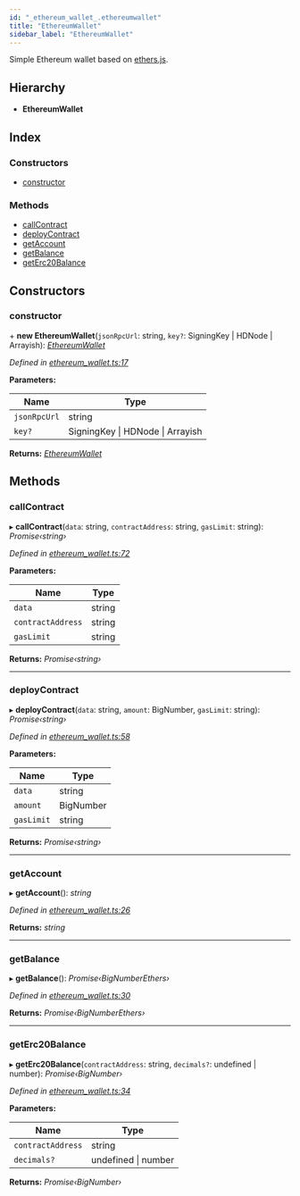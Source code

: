 ```yaml
---
id: "_ethereum_wallet_.ethereumwallet"
title: "EthereumWallet"
sidebar_label: "EthereumWallet"
---
```


Simple Ethereum wallet based on [ethers.js](https://github.com/ethers-io/ethers.js/).

## Hierarchy

* **EthereumWallet**

## Index

### Constructors

* [constructor](_ethereum_wallet_.ethereumwallet.md#constructor)

### Methods

* [callContract](_ethereum_wallet_.ethereumwallet.md#callcontract)
* [deployContract](_ethereum_wallet_.ethereumwallet.md#deploycontract)
* [getAccount](_ethereum_wallet_.ethereumwallet.md#getaccount)
* [getBalance](_ethereum_wallet_.ethereumwallet.md#getbalance)
* [getErc20Balance](_ethereum_wallet_.ethereumwallet.md#geterc20balance)

## Constructors

###  constructor

\+ **new EthereumWallet**(`jsonRpcUrl`: string, `key?`: SigningKey | HDNode | Arrayish): *[EthereumWallet](_ethereum_wallet_.ethereumwallet.md)*

*Defined in [ethereum_wallet.ts:17](https://github.com/comit-network/comit-js-sdk/blob/d75521e/src/ethereum_wallet.ts#L17)*

**Parameters:**

Name | Type |
------ | ------ |
`jsonRpcUrl` | string |
`key?` | SigningKey &#124; HDNode &#124; Arrayish |

**Returns:** *[EthereumWallet](_ethereum_wallet_.ethereumwallet.md)*

## Methods

###  callContract

▸ **callContract**(`data`: string, `contractAddress`: string, `gasLimit`: string): *Promise‹string›*

*Defined in [ethereum_wallet.ts:72](https://github.com/comit-network/comit-js-sdk/blob/d75521e/src/ethereum_wallet.ts#L72)*

**Parameters:**

Name | Type |
------ | ------ |
`data` | string |
`contractAddress` | string |
`gasLimit` | string |

**Returns:** *Promise‹string›*

___

###  deployContract

▸ **deployContract**(`data`: string, `amount`: BigNumber, `gasLimit`: string): *Promise‹string›*

*Defined in [ethereum_wallet.ts:58](https://github.com/comit-network/comit-js-sdk/blob/d75521e/src/ethereum_wallet.ts#L58)*

**Parameters:**

Name | Type |
------ | ------ |
`data` | string |
`amount` | BigNumber |
`gasLimit` | string |

**Returns:** *Promise‹string›*

___

###  getAccount

▸ **getAccount**(): *string*

*Defined in [ethereum_wallet.ts:26](https://github.com/comit-network/comit-js-sdk/blob/d75521e/src/ethereum_wallet.ts#L26)*

**Returns:** *string*

___

###  getBalance

▸ **getBalance**(): *Promise‹BigNumberEthers›*

*Defined in [ethereum_wallet.ts:30](https://github.com/comit-network/comit-js-sdk/blob/d75521e/src/ethereum_wallet.ts#L30)*

**Returns:** *Promise‹BigNumberEthers›*

___

###  getErc20Balance

▸ **getErc20Balance**(`contractAddress`: string, `decimals?`: undefined | number): *Promise‹BigNumber›*

*Defined in [ethereum_wallet.ts:34](https://github.com/comit-network/comit-js-sdk/blob/d75521e/src/ethereum_wallet.ts#L34)*

**Parameters:**

Name | Type |
------ | ------ |
`contractAddress` | string |
`decimals?` | undefined &#124; number |

**Returns:** *Promise‹BigNumber›*
